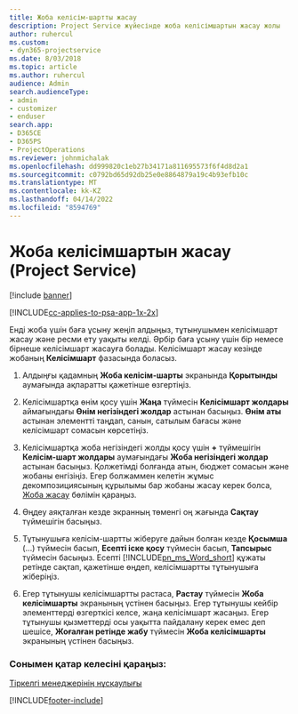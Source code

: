 ```yaml
---
title: Жоба келісім-шартты жасау
description: Project Service жүйесінде жоба келісімшартын жасау жолы
author: ruhercul
ms.custom:
- dyn365-projectservice
ms.date: 8/03/2018
ms.topic: article
ms.author: ruhercul
audience: Admin
search.audienceType:
- admin
- customizer
- enduser
search.app:
- D365CE
- D365PS
- ProjectOperations
ms.reviewer: johnmichalak
ms.openlocfilehash: dd999820c1eb27b34171a811695573f6f4d8d2a1
ms.sourcegitcommit: c0792bd65d92db25e0e8864879a19c4b93efb10c
ms.translationtype: MT
ms.contentlocale: kk-KZ
ms.lasthandoff: 04/14/2022
ms.locfileid: "8594769"
---
```

# <a name="create-a-project-contract-project-service"></a>Жоба келісімшартын жасау (Project Service)

[!include [banner](../includes/psa-now-project-operations.md)]

[!INCLUDE[cc-applies-to-psa-app-1x-2x](../includes/cc-applies-to-psa-app-1x-2x.md)]

Енді жоба үшін баға ұсыну жеңіп алдыңыз, тұтынушымен келісімшарт жасау және ресми ету уақыты келді. Әрбір баға ұсыну үшін бір немесе бірнеше келісімшарт жасауға болады. Келісімшарт жасау кезінде жобаның **Келісімшарт** фазасында боласыз.  
  
1. Алдыңғы қадамның **Жоба келісім-шарты** экранында **Қорытынды** аумағында ақпаратты қажетінше өзгертіңіз.  
  
2. Келісімшартқа өнім қосу үшін **Жаңа** түймесін **Келісімшарт жолдары** аймағындағы **Өнім негізіндегі жолдар** астынан басыңыз. **Өнім аты** астынан элементті таңдап, санын, сатылым бағасы және келісімшарт сомасын көрсетіңіз.  
  
3. Келісімшартқа жоба негізіндегі жолды қосу үшін **+** түймешігін **Келісім-шарт жолдары** аумағындағы **Жоба негізіндегі жолдар** астынан басыңыз. Қолжетімді болғанда атын, бюджет сомасын және жобаны енгізіңіз. Егер болжаммен келетін жұмыс декомпозициясының құрылымы бар жобаны жасау керек болса,  [Жоба жасау](../psa/create-project.md) бөлімін қараңыз.  
  
4. Өңдеу аяқталған кезде экранның төменгі оң жағында **Сақтау** түймешігін басыңыз.  
  
5. Тұтынушыға келісім-шартты жіберуге дайын болған кезде **Қосымша** (…) түймесін басып, **Есепті іске қосу** түймесін басып, **Тапсырыс** түймесін басыңыз. Есепті [!INCLUDE[pn_ms_Word_short](../includes/pn-ms-word-short.md)] құжаты ретінде сақтап, қажетінше өңдеп, келісімшартты тұтынушыға жіберіңіз.  
  
6. Егер тұтынушы келісімшартты растаса, **Растау** түймесін **Жоба келісімшарты** экранының үстінен басыңыз. Егер тұтынушы кейбір элементтерді өзгерткісі келсе, жаңа келісімшарт жасаңыз. Егер тұтынушы қызметтерді осы уақытта пайдалану керек емес деп шешісе, **Жоғалған ретінде жабу** түймесін **Жоба келісімшарты** экранының үстінен басыңыз.  
  
### <a name="see-also"></a>Сонымен қатар келесіні қараңыз:  
 [Тіркелгі менеджерінің нұсқаулығы](../psa/account-manager-guide.md)


[!INCLUDE[footer-include](../includes/footer-banner.md)]

